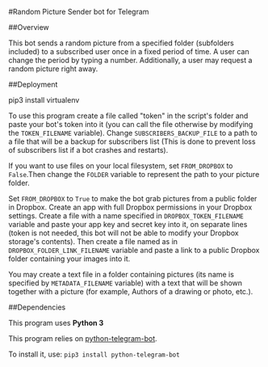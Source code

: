 #Random Picture Sender bot for Telegram

##Overview

This bot sends a random picture from a specified folder (subfolders included) to a subscribed user once in a fixed period of time. A user can change the period by typing a number. Additionally, a user may request a random picture right away.

##Deployment

pip3 install virtualenv

To use this program create a file called "token" in the script's folder and paste your bot's token into it (you can call the file otherwise by modifying the `TOKEN_FILENAME` variable). Change `SUBSCRIBERS_BACKUP_FILE` to a path to a file that will be a backup for subscribers list (This is done to prevent loss of subscribers list if a bot crashes and restarts).

If you want to use files on your local filesystem, set `FROM_DROPBOX` to `False`.Then change the `FOLDER` variable to represent the path to your picture folder.

Set `FROM_DROPBOX` to `True` to make the bot grab pictures from a public folder in Dropbox. Create an app with full Dropbox permissions in your Dropbox settings. Create a file with a name specified in `DROPBOX_TOKEN_FILENAME` variable and paste your app key and secret key into it, on separate lines (token is not needed, this bot will not be able to modify your Dropbox storage's contents). Then create a file named as in `DROPBOX_FOLDER_LINK_FILENAME` variable and paste a link to a public Dropbox folder containing your images into it.

You may create a text file in a folder containing pictures (its name is specified by `METADATA_FILENAME` variable) with a text that will be shown together with a picture (for example, Authors of a drawing or photo, etc.).

##Dependencies

This program uses **Python 3**

This program relies on [python-telegram-bot](https://github.com/leandrotoledo/python-telegram-bot).

To install it, use:
`pip3 install python-telegram-bot`